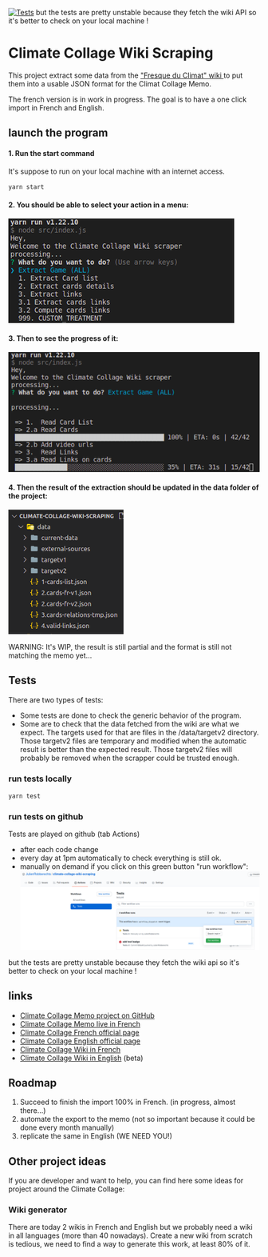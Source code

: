 [![Tests](https://github.com/JulienRobberechts/climate-collage-wiki-scraping/actions/workflows/test.yml/badge.svg)](https://github.com/JulienRobberechts/climate-collage-wiki-scraping/actions/workflows/test.yml) but the tests are pretty unstable because they fetch the wiki API so it's better to check on your local machine !

# Climate Collage Wiki Scraping

This project extract some data from the ["Fresque du Climat" wiki ](https://fresqueduclimat.org/wiki/index.php?title=Jeu_adulte) to put them into a usable JSON format for the Climat Collage Memo.

The french version is in work in progress. The goal is to have a one click import in French and English.

## launch the program

#### 1. Run the start command

It's suppose to run on your local machine with an internet access.

```cmd
yarn start
```

#### 2. You should be able to select your action in a menu:
![prompt](./doc/assets/screenshot-1-prompt.png)

#### 3. Then to see the progress of it:

![progress-bar](./doc/assets/screenshot-2-progress-bar.png)

#### 4. Then the result of the extraction should be updated in the data folder of the project:

![data-files](./doc/assets/screenshot-3-data-files.png)

WARNING: It's WIP, the result is still partial and the format is still not matching the memo yet...

## Tests

There are two types of tests:

- Some tests are done to check the generic behavior of the program.
- Some are to check that the data fetched from the wiki are what we expect. The targets used for that are files in the /data/targetv2 directory. Those targetv2 files are temporary and modified when the automatic result is better than the expected result. Those targetv2 files will probably be removed when the scrapper could be trusted enough.

### run tests locally

```cmd
yarn test
```

### run tests on github

Tests are played on github (tab Actions)
- after each code change
- every day at 1pm automatically to check everything is still ok.
- manually on demand if you click on this green button "run workflow":
  ![run tests manually on github](./doc/assets/screenshot-4-run-tests-github.png)

but the tests are pretty unstable because they fetch the wiki api so it's better to check on your local machine !

## links

- [Climate Collage Memo project on GitHub](https://github.com/JulienRobberechts/memo-fresque-du-climat)
- [Climate Collage Memo live in French](https://memo-fresque-du-climat.onrender.com)
- [Climate Collage French official page](https://fresqueduclimat.org/)
- [Climate Collage English official page](https://climatecollage.org/)
- [Climate Collage Wiki in French](https://fresqueduclimat.org/wiki)
- [Climate Collage Wiki in English](https://fresqueduclimat.org/wiki/en) (beta)

## Roadmap

1. Succeed to finish the import 100% in French. (in progress, almost there...)
2. automate the export to the memo (not so important because it could be done every month manually)
3. replicate the same in English (WE NEED YOU!)

## Other project ideas

If you are developer and want to help, you can find here some ideas for project around the Climate Collage:

### Wiki generator

There are today 2 wikis in French and English but we probably need a wiki in all languages (more than 40 nowadays).
Create a new wiki from scratch is tedious, we need to find a way to generate this work, at least 80% of it.
